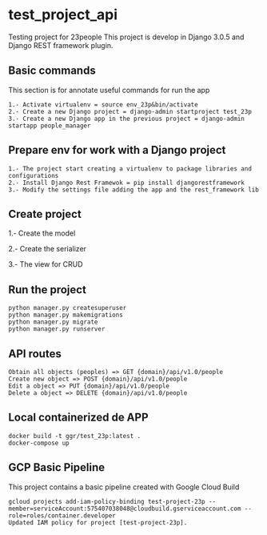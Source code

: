 # test_project_api
Testing project for 23people
This project is develop in Django 3.0.5 and Django REST framework plugin.

## Basic commands
This section is for annotate useful commands for run the app

    1.- Activate virtualenv = source env_23p&bin/activate
    2.- Create a new Django project = django-admin startproject test_23p
    3.- Create a new Django app in the previous project = django-admin startapp people_manager

## Prepare env for work with a Django project

    1.- The project start creating a virtualenv to package libraries and configurations
    2.- Install Django Rest Framewok = pip install djangorestframework
    3.- Modify the settings file adding the app and the rest_framework lib

## Create project
1.- Create the model

2.- Create the serializer

3.- The view for CRUD

## Run the project
    python manager.py createsuperuser
    python manager.py makemigrations
    python manager.py migrate
    python manager.py runserver

## API routes

    Obtain all objects (peoples) => GET {domain}/api/v1.0/people
    Create new object => POST {domain}/api/v1.0/people
    Edit a object => PUT {domain}/api/v1.0/people
    Delete a object => DELETE {domain}/api/v1.0/people
    
## Local containerized de APP
    docker build -t ggr/test_23p:latest .
    docker-compose up
    
## GCP Basic Pipeline
This project contains a basic pipeline created with Google Cloud Build

    gcloud projects add-iam-policy-binding test-project-23p --member=serviceAccount:575407038048@cloudbuild.gserviceaccount.com --role=roles/container.developer
    Updated IAM policy for project [test-project-23p].